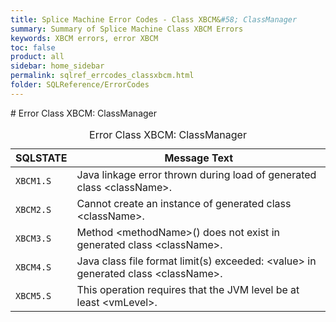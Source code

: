 ```yaml
---
title: Splice Machine Error Codes - Class XBCM&#58; ClassManager
summary: Summary of Splice Machine Class XBCM Errors
keywords: XBCM errors, error XBCM
toc: false
product: all
sidebar: home_sidebar
permalink: sqlref_errcodes_classxbcm.html
folder: SQLReference/ErrorCodes
---
```

<section>
<div class="TopicContent" data-swiftype-index="true" markdown="1">
# Error Class XBCM: ClassManager

<table>
                <caption>Error Class XBCM: ClassManager</caption>
                <thead>
                    <tr>
                        <th>SQLSTATE</th>
                        <th>Message Text</th>
                    </tr>
                </thead>
                <tbody>
                    <tr>
                        <td><code>XBCM1.S</code></td>
                        <td>Java linkage error thrown during load of generated class <span class="VarName">&lt;className&gt;</span>.</td>
                    </tr>
                    <tr>
                        <td><code>XBCM2.S</code></td>
                        <td>Cannot create an instance of generated class <span class="VarName">&lt;className&gt;</span>.</td>
                    </tr>
                    <tr>
                        <td><code>XBCM3.S</code></td>
                        <td>Method <span class="VarName">&lt;methodName&gt;</span>() does not exist in generated class <span class="VarName">&lt;className&gt;</span>.</td>
                    </tr>
                    <tr>
                        <td><code>XBCM4.S</code></td>
                        <td>Java class file format limit(s) exceeded: <span class="VarName">&lt;value&gt;</span> in generated class <span class="VarName">&lt;className&gt;</span>.</td>
                    </tr>
                    <tr>
                        <td><code>XBCM5.S</code></td>
                        <td>This operation requires that the JVM level be at least <span class="VarName">&lt;vmLevel&gt;</span>.</td>
                    </tr>
                </tbody>
            </table>
</div>
</section>


